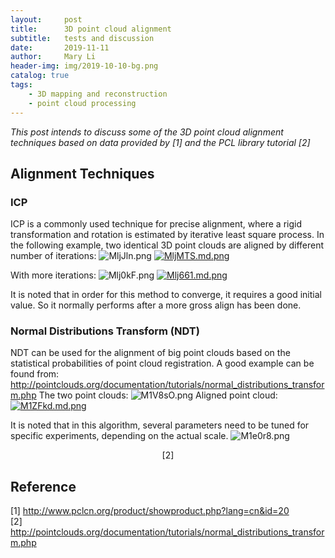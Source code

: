 ```yaml
---
layout:     post
title:      3D point cloud alignment
subtitle:   tests and discussion
date:       2019-11-11
author:     Mary Li
header-img: img/2019-10-10-bg.png
catalog: true
tags:
    - 3D mapping and reconstruction
    - point cloud processing
---
```


_This post intends to discuss some of the 3D point cloud alignment techniques based on data provided by [1] and the PCL library tutorial [2]_

## Alignment Techniques
### ICP
ICP is a commonly used technique for precise alignment, where a rigid transformation and rotation is estimated by iterative least square process.
In the following example, two identical 3D point clouds are aligned by different number of iterations:
![MljJln.png](https://s2.ax1x.com/2019/11/12/MljJln.png)
[![MljMTS.md.png](https://s2.ax1x.com/2019/11/12/MljMTS.md.png)](https://imgchr.com/i/MljMTS)

With more iterations:
![Mlj0kF.png](https://s2.ax1x.com/2019/11/12/Mlj0kF.png)
[![Mlj661.md.png](https://s2.ax1x.com/2019/11/12/Mlj661.md.png)](https://imgchr.com/i/Mlj661)

It is noted that in order for this method to converge, it requires a good initial value. So it normally performs after a more gross align has been done.

###  Normal Distributions Transform (NDT)
NDT can be used for the alignment of big point clouds based on the statistical probabilities of point cloud registration.
A good example can be found from: http://pointclouds.org/documentation/tutorials/normal_distributions_transform.php
The two point clouds:
![M1V8sO.png](https://s2.ax1x.com/2019/11/12/M1V8sO.png)
Aligned point cloud:
[![M1ZFkd.md.png](https://s2.ax1x.com/2019/11/12/M1ZFkd.md.png)](https://imgchr.com/i/M1ZFkd)

It is noted that in this algorithm, several parameters need to be tuned for specific experiments, depending on the actual scale.
![M1e0r8.png](https://s2.ax1x.com/2019/11/12/M1e0r8.png)
<center>[2]</center>

###

## Reference
[1] http://www.pclcn.org/product/showproduct.php?lang=cn&id=20 <br>
[2] http://pointclouds.org/documentation/tutorials/normal_distributions_transform.php
